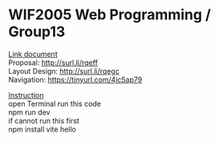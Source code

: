 # WIF2005 Web Programming / Group13

<ins>Link document</ins><br>
Proposal: http://surl.li/rqeff <br>
Layout Design: http://surl.li/rqegc <br>
Navigation: https://tinyurl.com/4jc5ap79

<ins>Instruction</ins><br>
open Terminal run this code<br>
npm run dev <br>
if cannot run this first <br>
npm install vite hello
